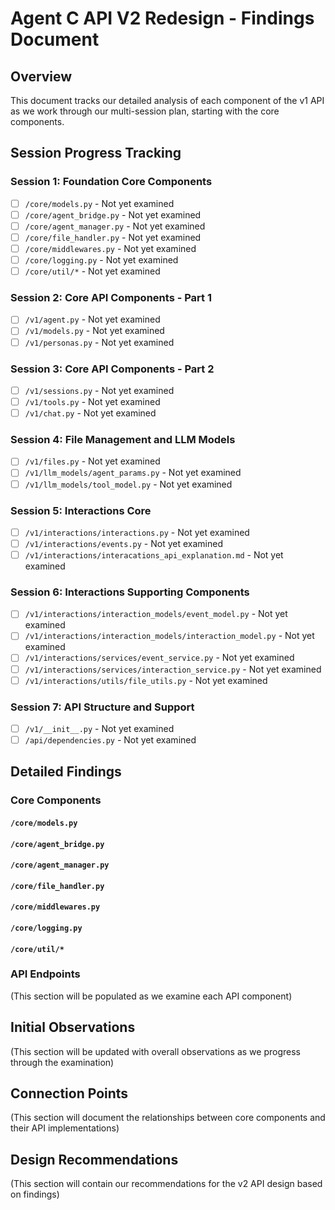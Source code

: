 # Agent C API V2 Redesign - Findings Document

## Overview
This document tracks our detailed analysis of each component of the v1 API as we work through our multi-session plan, starting with the core components.

## Session Progress Tracking

### Session 1: Foundation Core Components
- [ ] `/core/models.py` - Not yet examined
- [ ] `/core/agent_bridge.py` - Not yet examined
- [ ] `/core/agent_manager.py` - Not yet examined
- [ ] `/core/file_handler.py` - Not yet examined
- [ ] `/core/middlewares.py` - Not yet examined
- [ ] `/core/logging.py` - Not yet examined
- [ ] `/core/util/*` - Not yet examined

### Session 2: Core API Components - Part 1
- [ ] `/v1/agent.py` - Not yet examined
- [ ] `/v1/models.py` - Not yet examined
- [ ] `/v1/personas.py` - Not yet examined

### Session 3: Core API Components - Part 2
- [ ] `/v1/sessions.py` - Not yet examined
- [ ] `/v1/tools.py` - Not yet examined
- [ ] `/v1/chat.py` - Not yet examined

### Session 4: File Management and LLM Models
- [ ] `/v1/files.py` - Not yet examined
- [ ] `/v1/llm_models/agent_params.py` - Not yet examined
- [ ] `/v1/llm_models/tool_model.py` - Not yet examined

### Session 5: Interactions Core
- [ ] `/v1/interactions/interactions.py` - Not yet examined
- [ ] `/v1/interactions/events.py` - Not yet examined
- [ ] `/v1/interactions/interacations_api_explanation.md` - Not yet examined

### Session 6: Interactions Supporting Components
- [ ] `/v1/interactions/interaction_models/event_model.py` - Not yet examined
- [ ] `/v1/interactions/interaction_models/interaction_model.py` - Not yet examined
- [ ] `/v1/interactions/services/event_service.py` - Not yet examined
- [ ] `/v1/interactions/services/interaction_service.py` - Not yet examined
- [ ] `/v1/interactions/utils/file_utils.py` - Not yet examined

### Session 7: API Structure and Support
- [ ] `/v1/__init__.py` - Not yet examined
- [ ] `/api/dependencies.py` - Not yet examined

## Detailed Findings

### Core Components

#### `/core/models.py`


#### `/core/agent_bridge.py`


#### `/core/agent_manager.py`


#### `/core/file_handler.py`


#### `/core/middlewares.py`


#### `/core/logging.py`


#### `/core/util/*`


### API Endpoints

(This section will be populated as we examine each API component)

## Initial Observations

(This section will be updated with overall observations as we progress through the examination)

## Connection Points

(This section will document the relationships between core components and their API implementations)

## Design Recommendations

(This section will contain our recommendations for the v2 API design based on findings)